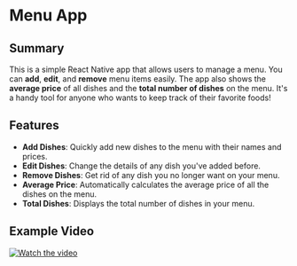 # Menu App

## Summary

This is a simple React Native app that allows users to manage a menu. You can **add**, **edit**, and **remove** menu items easily. The app also shows the **average price** of all dishes and the **total number of dishes** on the menu. It's a handy tool for anyone who wants to keep track of their favorite foods!

## Features

- **Add Dishes**: Quickly add new dishes to the menu with their names and prices.
- **Edit Dishes**: Change the details of any dish you've added before.
- **Remove Dishes**: Get rid of any dish you no longer want on your menu.
- **Average Price**: Automatically calculates the average price of all the dishes on the menu.
- **Total Dishes**: Displays the total number of dishes in your menu.

## Example Video

[![Watch the video](https://img.youtube.com/vi/YOUR_VIDEO_ID/0.jpg)]([YOUR_VIDEO_URL](https://github.com/AnthemVH/MAST5112POE/blob/main/Example.mp4))

